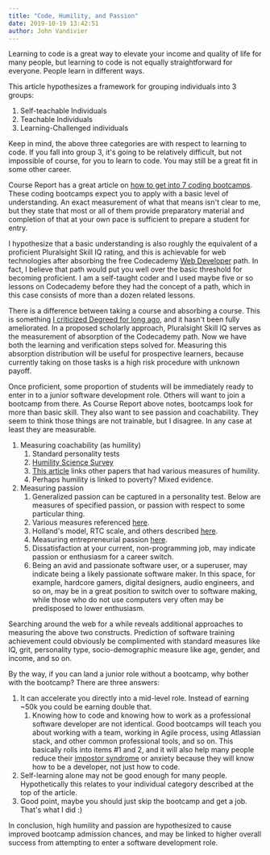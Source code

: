 ```yaml
---
title: "Code, Humility, and Passion"
date: 2019-10-19 13:42:51
author: John Vandivier
---
```




<!-- wp:paragraph -->
<p>Learning to code is a great way to elevate your income and quality of life for many people, but learning to code is not equally straightforward for everyone. People learn in different ways.</p>
<!-- /wp:paragraph -->

<!-- wp:paragraph -->
<p>This article hypothesizes a framework for grouping individuals into 3 groups:</p>
<!-- /wp:paragraph -->

<!-- wp:list {\"ordered\":true} -->
<ol><li>Self-teachable Individuals</li><li>Teachable Individuals</li><li>Learning-Challenged individuals</li></ol>
<!-- /wp:list -->

<!-- wp:paragraph -->
<p>Keep in mind, the above three categories are with respect to learning to code. If you fall into group 3, it's going to be relatively difficult, but not impossible of course, for you to learn to code. You may still be a great fit in some other career.</p>
<!-- /wp:paragraph -->

<!-- wp:paragraph -->
<p>Course Report has a great article on <a href=\"https://www.coursereport.com/blog/how-to-get-into-coding-bootcamp\">how to get into 7 coding bootcamps</a>. These coding bootcamps expect you to apply with a basic level of understanding. An exact measurement of what that means isn't clear to me, but they state that most or all of them provide preparatory material and completion of that at your own pace is sufficient to prepare a student for entry.</p>
<!-- /wp:paragraph -->

<!-- wp:paragraph -->
<p>I hypothesize that a basic understanding is also roughly the equivalent of a proficient Pluralsight Skill IQ rating, and this is achievable for web technologies after absorbing the free Codecademy <a href=\"https://www.codecademy.com/learn/paths/web-development#\">Web Developer</a> path. In fact, I believe that path would put you well over the basic threshold for becoming proficient. I am a self-taught coder and I used maybe five or so lessons on Codecademy before they had the concept of a path, which in this case consists of more than a dozen related lessons.</p>
<!-- /wp:paragraph -->

<!-- wp:paragraph -->
<p>There is a difference between taking a course and absorbing a course. This is something <a href=\"http://www.afterecon.com/other/3-ways-to-improve-degreed/\">I criticized Degreed for long ago</a>, and it hasn't been fully ameliorated. In a proposed scholarly approach, Pluralsight Skill IQ serves as the measurement of absorption of the Codecademy path. Now we have both the learning and verification steps solved for. Measuring this absorption distribution will be useful for prospective learners, because currently taking on those tasks is a high risk procedure with unknown payoff.</p>
<!-- /wp:paragraph -->

<!-- wp:paragraph -->
<p>Once proficient, some proportion of students will be immediately ready to enter in to a junior software development role. Others will want to join a bootcamp from there. As Course Report above notes, bootcamps look for more than basic skill. They also want to see passion and coachability. They seem to think those things are not trainable, but I disagree. In any case at least they are measurable.</p>
<!-- /wp:paragraph -->

<!-- wp:list {\"ordered\":true} -->
<ol><li>Measuring coachability (as humility)<ol><li>Standard personality tests</li><li><a href=\"http://humilityscience.com/\">Humility Science Survey</a></li><li><a href=\"https://www.psychologicalscience.org/observer/measuring-humility-and-its-positive-effects\">This article</a> links other papers that had various measures of humility.</li><li>Perhaps humility is linked to poverty? Mixed evidence.</li></ol></li><li>Measuring passion<ol><li>Generalized passion can be captured in a personality test. Below are measures of specified passion, or passion with respect to some particular thing.</li><li>Various measures referenced <a href=\"https://juliamoeller.files.wordpress.com/2015/06/passion-jmoeller.pdf\">here</a>.</li><li>Holland's model, RTC scale, and others described <a href=\"https://webbrain.com/attach?brain=F896C85C-9929-FD57-74F0-E2F976A081D4&amp;attach=92&amp;type=1\">here</a>.</li><li>Measuring entrepreneurial passion <a href=\"https://www.sciencedirect.com/science/article/abs/pii/S0883902612000614\">here</a>.</li><li>Dissatisfaction at your current, non-programming job, may indicate passion or enthusiasm for a career switch.</li><li>Being an avid and passionate software user, or a superuser, may indicate being a likely passionate software maker. In this space, for example, hardcore gamers, digital designers, audio engineers, and so on, may be in a great position to switch over to software making, while those who do not use computers very often may be predisposed to lower enthusiasm.</li></ol></li></ol>
<!-- /wp:list -->

<!-- wp:paragraph -->
<p>Searching around the web for a while reveals additional approaches to measuring the above two constructs. Prediction of software training achievement could obviously be complimented with standard measures like IQ, grit, personality type, socio-demographic measure like age, gender, and income, and so on.</p>
<!-- /wp:paragraph -->

<!-- wp:paragraph -->
<p>By the way, if you can land a junior role without a bootcamp, why bother with the bootcamp? There are three answers:</p>
<!-- /wp:paragraph -->

<!-- wp:list {\"ordered\":true} -->
<ol><li>It can accelerate you directly into a mid-level role. Instead of earning ~50k you could be earning double that.<ol><li> Knowing how to code and knowing how to work as a professional software developer are not identical. Good bootcamps will teach you about working with a team, working in Agile process, using Atlassian stack, and other common professional tools, and so on. This basically rolls into items #1 and 2, and it will also help many people reduce their <a href=\"https://en.wikipedia.org/wiki/Impostor_syndrome\">impostor syndrome</a> or anxiety because they will know how to be a developer, not just how to code. </li></ol></li><li>Self-learning alone may not be good enough for many people. Hypothetically this relates to your individual category described at the top of the article.</li><li>Good point, maybe you should just skip the bootcamp and get a job. That's what I did :)</li></ol>
<!-- /wp:list -->

<!-- wp:paragraph -->
<p>In conclusion, high humility and passion are hypothesized to cause improved bootcamp admission chances, and may be linked to higher overall success from attempting to enter a software development role.</p>
<!-- /wp:paragraph -->